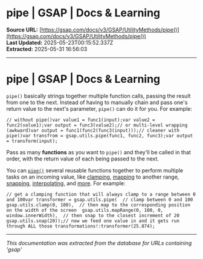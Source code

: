 # pipe | GSAP | Docs & Learning

**Source URL:** [https://gsap.com/docs/v3/GSAP/UtilityMethods/pipe()](https://gsap.com/docs/v3/GSAP/UtilityMethods/pipe())  
**Last Updated:** 2025-05-23T00:15:52.337Z  
**Extracted:** 2025-05-31 16:56:03

---

# pipe | GSAP | Docs & Learning

`pipe()` basically strings together multiple function calls, passing the result from one to the next. Instead of having to manually chain and pass one's return value to the next's parameter, `pipe()` can do it for you. For example:

```
// without pipe()var value1 = func1(input);var value2 = func2(value1);var output = func3(value2);// or multi-level wrapping (awkward)var output = func1(func2(func3(input)));// cleaner with pipe()var transfrom = gsap.utils.pipe(func1, func2, func3);var output = transform(input);
```

Pass as many **functions** as you want to `pipe()` and they'll be called in that order, with the return value of each being passed to the next.

You can [`pipe()`](https://gsap.com/docs/v3/GSAP/UtilityMethods/pipe\(\)) several reusable functions together to perform multiple tasks on an incoming value, like [clamping](https://gsap.com/docs/v3/GSAP/UtilityMethods/clamp\(\)), [mapping](https://gsap.com/docs/v3/GSAP/UtilityMethods/mapRange\(\)) to another range, [snapping](https://gsap.com/docs/v3/GSAP/UtilityMethods/snap\(\)), [interpolating](https://gsap.com/docs/v3/GSAP/UtilityMethods/interpolate\(\)), and [more](https://gsap.com/docs/v3/GSAP/UtilityMethods). For example:

```
// get a clamping function that will always clamp to a range between 0 and 100var transformer = gsap.utils.pipe(  // clamp between 0 and 100  gsap.utils.clamp(0, 100),  // then map to the corresponding position on the width of the screen  gsap.utils.mapRange(0, 100, 0, window.innerWidth),  // then snap to the closest increment of 20  gsap.utils.snap(20));// now we feed one value in and it gets run through ALL those transformations!:transformer(25.874);
```

---

*This documentation was extracted from the database for URLs containing 'gsap'*
